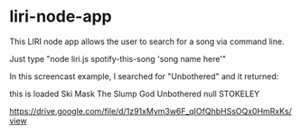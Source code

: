 # liri-node-app

This LIRI node app allows the user to search for a song via command line.

Just type "node liri.js spotify-this-song 'song name here'"

In this screencast example, I searched for "Unbothered" and it returned:

this is loaded
Ski Mask The Slump God
Unbothered
null
STOKELEY


https://drive.google.com/file/d/1z91xMym3w6F_qIOfQhbHSsOQx0HmRxKs/view